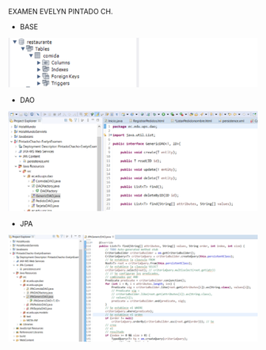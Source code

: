 EXAMEN EVELYN PINTADO CH.

-   BASE

![](media/e3bbe9af3670eb2ec0e643b31aef5007.png)

-   DAO

![](media/ea2e437fbb8a5d0150b4a07ae9181b6b.png)

-   JPA

![](media/f80f307fd139654d835d7b21b06e8238.png)
